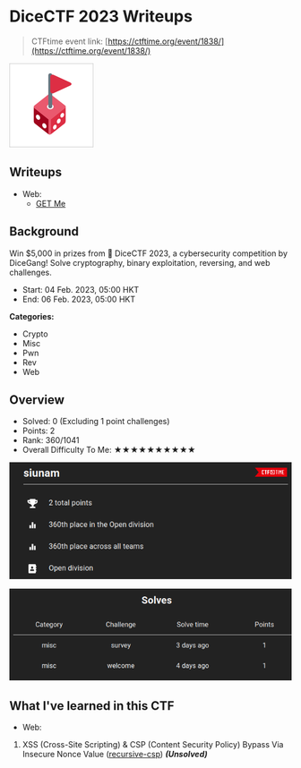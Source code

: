 # DiceCTF 2023 Writeups

> CTFtime event link: [https://ctftime.org/event/1838/](https://ctftime.org/event/1838/)

![](https://raw.githubusercontent.com/siunam321/CTF-Writeups/main/DiceCTF-2023/images/banner.png)

## Writeups

- Web:
	- [GET Me](https://siunam321.github.io/ctf/DiceCTF-2023/Web/recursive-csp/)

## Background

Win $5,000 in prizes from 🎲 DiceCTF 2023, a cybersecurity competition by DiceGang! Solve cryptography, binary exploitation, reversing, and web challenges.

- Start: 04 Feb. 2023, 05:00 HKT
- End: 06 Feb. 2023, 05:00 HKT

**Categories:**

- Crypto
- Misc
- Pwn
- Rev
- Web

## Overview

- Solved: 0 (Excluding 1 point challenges)
- Points: 2
- Rank: 360/1041
- Overall Difficulty To Me: ★★★★★★★★★★

![](https://raw.githubusercontent.com/siunam321/CTF-Writeups/main/DiceCTF-2023/images/score.png)

![](https://raw.githubusercontent.com/siunam321/CTF-Writeups/main/DiceCTF-2023/images/solves.png)

## What I've learned in this CTF

- Web:
1. XSS (Cross-Site Scripting) & CSP (Content Security Policy) Bypass Via Insecure Nonce Value ([recursive-csp](https://siunam321.github.io/ctf/DiceCTF-2023/Web/recursive-csp)) ***(Unsolved)***